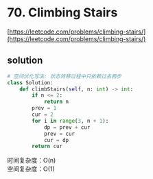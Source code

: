 # 70. Climbing Stairs

[https://leetcode.com/problems/climbing-stairs/](https://leetcode.com/problems/climbing-stairs/)

## solution

```python
# 空间优化写法: 状态转移过程中只依赖过去两步
class Solution:
    def climbStairs(self, n: int) -> int:
        if n <= 2:
            return n
        prev = 1
        cur = 2
        for i in range(3, n + 1):
            dp = prev + cur
            prev = cur
            cur = dp
        return cur
```

时间复杂度：O(n) <br>
空间复杂度：O(1)
